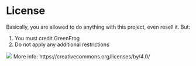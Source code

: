 # License

Basically, you are allowed to do anything with this project, even resell it. But:

1. You must credit GreenFrog
2. Do not apply any additional restrictions

<img src="https://mirrors.creativecommons.org/presskit/buttons/88x31/png/by.png">
More info: https://creativecommons.org/licenses/by/4.0/
